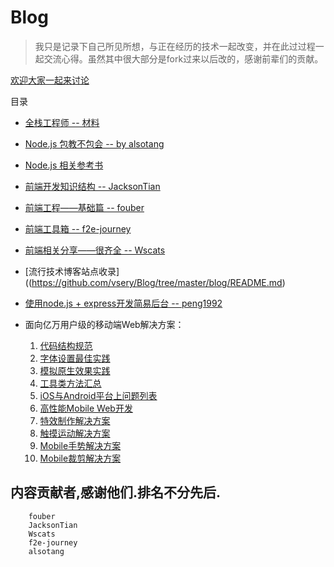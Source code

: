 # Blog

> 我只是记录下自己所见所想，与正在经历的技术一起改变，并在此过过程一起交流心得。虽然其中很大部分是fork过来以后改的，感谢前辈们的贡献。

[欢迎大家一起来讨论](https://github.com/vsery/Blog/issues/1)

目录

* [全栈工程师 -- 材料](https://github.com/vsery/Blog/tree/master/full-stack/README.md)

* [Node.js 包教不包会 -- by alsotang](https://github.com/vsery/Blog/tree/master/node-books/README.md)

* [Node.js 相关参考书](https://github.com/vsery/Blog/tree/master/node-link/README.md)

* [前端开发知识结构 -- JacksonTian](https://github.com/vsery/Blog/tree/master/frontend-knowledge-structure/README.md)

* [前端工程——基础篇 -- fouber](https://github.com/fouber/blog)

* [前端工具箱 -- f2e-journey](https://github.com/vsery/Blog/tree/master/tool/README.md)

* [前端相关分享——很齐全 -- Wscats](https://github.com/vsery/Blog/tree/master/frontend-share/README.md)

* [流行技术博客站点收录] ((https://github.com/vsery/Blog/tree/master/blog/README.md)

* [使用node.js + express开发简易后台 -- peng1992](https://github.com/vsery/Blog/tree/master/express/README.md)

* 面向亿万用户级的移动端Web解决方案：
    1. [代码结构规范](./solutions/project-structure.md)
    2. [字体设置最佳实践](./solutions/font-family.md)
    3. [模拟原生效果实践](./solutions/)
    4. [工具类方法汇总](./tools/)
    5. [iOS与Android平台上问题列表](./issues/)
    6. [高性能Mobile Web开发](./performance/)
    7. [特效制作解决方案](http://alloyteam.github.io/AlloyTouch/transformjs/)
    9. [触摸运动解决方案](https://github.com/AlloyTeam/AlloyTouch)
    10. [Mobile手势解决方案](https://github.com/AlloyTeam/AlloyFinger)
    11. [Mobile裁剪解决方案](https://github.com/AlloyTeam/AlloyFinger/tree/master/alloy_crop)



## 内容贡献者,感谢他们.排名不分先后.

```
    fouber
    JacksonTian
    Wscats
    f2e-journey
    alsotang

```


